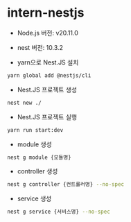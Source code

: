 # intern-nestjs

- Node.js 버전: v20.11.0
- nest 버전: 10.3.2

- yarn으로 Nest.JS 설치
```bash
yarn global add @nestjs/cli
```

- Nest.JS 프로젝트 생성
```bash
nest new ./
```

- Nest.JS 프로젝트 실행
```bash
yarn run start:dev
```

- module 생성
```bash
nest g module {모듈명}
```

- controller 생성
```bash
nest g controller {컨트롤러명} --no-spec
```

- service 생성
```bash
nest g service {서비스명} --no-spec
```